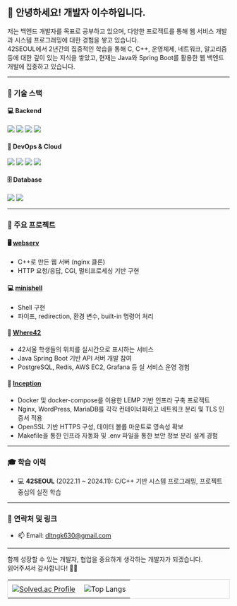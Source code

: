 ## 👋 안녕하세요! 개발자 이수하입니다.

저는 백엔드 개발자를 목표로 공부하고 있으며, 다양한 프로젝트를 통해 웹 서비스 개발과 시스템 프로그래밍에 대한 경험을 쌓고 있습니다.  
42SEOUL에서 2년간의 집중적인 학습을 통해 C, C++, 운영체제, 네트워크, 알고리즘 등에 대한 깊이 있는 지식을 쌓았고, 현재는 Java와 Spring Boot를 활용한 웹 백엔드 개발에 집중하고 있습니다.

---

### 🚀 기술 스택

#### 💻 Backend
<p>
  <img src="https://img.shields.io/badge/Java-007396?style=flat&logo=OpenJDK&logoColor=white"/>
  <img src="https://img.shields.io/badge/Spring Boot-6DB33F?style=flat&logo=Spring-Boot&logoColor=white"/>
  <img src="https://img.shields.io/badge/JPA-59666C?style=flat&logo=Hibernate&logoColor=white"/>
  <img src="https://img.shields.io/badge/REST API-000000?style=flat&logo=Restful&logoColor=white"/>
</p>

#### 🐳 DevOps & Cloud
<p>
  <img src="https://img.shields.io/badge/Docker-2496ED?style=flat&logo=Docker&logoColor=white"/>
  <img src="https://img.shields.io/badge/Docker Compose-1488C6?style=flat&logo=Docker&logoColor=white"/>
  <img src="https://img.shields.io/badge/AWS EC2-FF9900?style=flat&logo=Amazon-AWS&logoColor=white"/>
  <img src="https://img.shields.io/badge/AWS RDS-527FFF?style=flat&logo=Amazon-RDS&logoColor=white"/>
</p>

#### 🗄️ Database
<p>
  <img src="https://img.shields.io/badge/PostgreSQL-4169E1?style=flat&logo=PostgreSQL&logoColor=white"/>
  <img src="https://img.shields.io/badge/MariaDB-003545?style=flat&logo=MariaDB&logoColor=white"/>
</p>

---

### 🔧 주요 프로젝트

#### 🖥️ [webserv](https://github.com/Webserv213/webserv)
- C++로 만든 웹 서버 (nginx 클론)
- HTTP 요청/응답, CGI, 멀티프로세싱 기반 구현

#### 💻 [minishell](https://github.com/leeesooha/minishell_0422)
- Shell 구현
- 파이프, redirection, 환경 변수, built-in 명령어 처리

#### 🧭 [Where42](https://github.com/42Where/where42_back_v2)
- 42서울 학생들의 위치를 실시간으로 표시하는 서비스
- Java Spring Boot 기반 API 서버 개발 참여
- PostgreSQL, Redis, AWS EC2, Grafana 등 실 서비스 운영 경험

#### 🐳 [Inception](https://github.com/leeesooha/Inception)
- Docker 및 docker-compose를 이용한 LEMP 기반 인프라 구축 프로젝트
- Nginx, WordPress, MariaDB를 각각 컨테이너화하고 네트워크 분리 및 TLS 인증서 적용
- OpenSSL 기반 HTTPS 구성, 데이터 볼륨 마운트로 영속성 확보
- Makefile을 통한 인프라 자동화 및 .env 파일을 통한 보안 정보 분리 설계 경험

---

### 🎓 학습 이력

- 💻 **42SEOUL** (2022.11 ~ 2024.11): C/C++ 기반 시스템 프로그래밍, 프로젝트 중심의 실전 학습

---

### 💬 연락처 및 링크

- 📫 Email: dltngk630@gmail.com

---

함께 성장할 수 있는 개발자, 협업을 중요하게 생각하는 개발자가 되겠습니다.  
읽어주셔서 감사합니다! 🙇‍♂️

<table style="border: 1px solid #ddd; border-collapse: collapse;">
  <tr>
    <td style="border: none; padding: 10px;">
      <a href="https://solved.ac/suha630">
        <img src="http://mazassumnida.wtf/api/v2/generate_badge?boj=suha630" alt="Solved.ac Profile" />
      </a>
    </td>
    <td style="border: none; padding: 10px;">
      <img src="https://github-readme-stats.vercel.app/api/top-langs/?username=leeesooha&layout=compact" alt="Top Langs" />
    </td>
  </tr>
</table>

